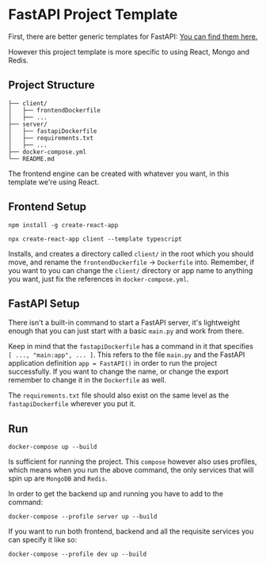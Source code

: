 # FastAPI Project Template

First, there are better generic templates for FastAPI: [You can find them here.](https://github.com/tiangolo/full-stack-fastapi-template)

However this project template is more specific to using React, Mongo and Redis.

## Project Structure

```root
├── client/
│   ├── frontendDockerfile
│   ├── ...
├── server/
│   ├── fastapiDockerfile
│   ├── requirements.txt
│   ├── ...
├── docker-compose.yml
└── README.md
```

The frontend engine can be created with whatever you want, in this template we're using React.

## Frontend Setup

`npm install -g create-react-app`

`npx create-react-app client --template typescript`

Installs, and creates a directory called `client/` in the root which you should move, and rename the `frontendDockerfile` -> `Dockerfile` into. Remember, if you want to you can change the `client/` directory or app name to anything you want, just fix the references in `docker-compose.yml`.

## FastAPI Setup

There isn't a built-in command to start a FastAPI server, it's lightweight enough that you can just start with a basic `main.py` and work from there.

Keep in mind that the `fastapiDockerfile` has a command in it that specifies `[ ..., "main:app", ... ]`. This refers to the file `main.py` and the FastAPI application definition `app = FastAPI()` in order to run the project successfully. If you want to change the name, or change the export remember to change it in the `Dockerfile` as well.

The `requirements.txt` file should also exist on the same level as the `fastapiDockerfile` wherever you put it.

## Run 

`docker-compose up --build` 

Is sufficient for running the project. This `compose` however also uses profiles, which means when you run the above command, the only services that will spin up are `MongoDB` and `Redis`.

In order to get the backend up and running you have to add to the command:

`docker-compose --profile server up --build`

If you want to run both frontend, backend and all the requisite services you can specify it like so:

`docker-compose --profile dev up --build`
